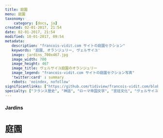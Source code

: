 ```yaml
---
title: 庭園
menu: 庭園
taxonomy:
    category: [docs, ja]
created: 02-01-2017, 21:54
date: 02-01-2017, 21:54
modified: 10-01-2017, 09:54
metadata:
   description: "francois-vidit.com サイトの庭園セクション"
   keywords: '庭園, オランジュリー, ヴェルサイユ'
   image: jardins_700x467.jpg
   image_width: 700
   image_height: 467
   image_title: ヴェルサイユ庭園のオランジュリー
   image_legend: "francois-vidit.com サイトの庭園セクション写真"
   'twitter:card' : summary
   robots: 'noindex, nofollow'
significantlinks: ["https://github.com/tidiview/francois-vidit.com/blob/develop/user/sites/docs/pages/01.reference/02.versailles/02.jardins/chapter.ja.md"]
specialty: ["フランス歴史", "神話", "ローマ帝国文学", "宮廷文化", "ヴェルサイユ宮殿", "庭園"]
---
```

### Jardins

# 庭園